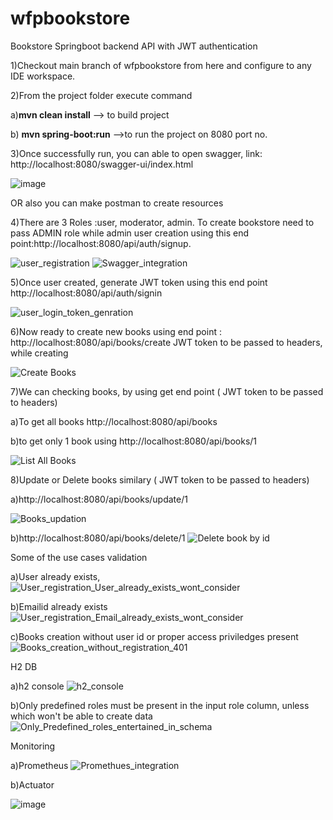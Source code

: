 # wfpbookstore
Bookstore Springboot backend API with JWT authentication

1)Checkout main branch of wfpbookstore from here and configure to any IDE workspace.

2)From the project folder execute command

  a)**mvn clean install**   --> to build project
  
  b) **mvn spring-boot:run** -->to run the project on 8080 port no.
  
3)Once successfully run, you can able to open  swagger, link: http://localhost:8080/swagger-ui/index.html

![image](https://github.com/user-attachments/assets/58d258c6-8f5f-4555-997b-f60cca4c1b1c)


OR
also  you can make postman to create resources

4)There are 3 Roles :user, moderator, admin. To create bookstore need to pass ADMIN role while admin user creation using this end point:http://localhost:8080/api/auth/signup.

  ![user_registration](https://github.com/user-attachments/assets/d0dcdd2a-22ee-4776-8659-4f9ae321dae6)
  ![Swagger_integration](https://github.com/user-attachments/assets/3c9f25bc-2120-43e5-9a7b-94fe104a8280)


5)Once user created, generate JWT token using this end point http://localhost:8080/api/auth/signin

![user_login_token_genration](https://github.com/user-attachments/assets/e884e4a5-b631-41f1-85eb-6161483b991b)

6)Now ready to create new books using end point : http://localhost:8080/api/books/create  JWT token to be passed to headers, while creating

![Create Books](https://github.com/user-attachments/assets/05cbe2d6-e56c-4b96-946a-7cce02bbea18)

7)We can checking books, by using get end point ( JWT token to be passed to headers)

a)To get all books http://localhost:8080/api/books

b)to get only 1 book using http://localhost:8080/api/books/1

![List All Books](https://github.com/user-attachments/assets/265765d3-e62b-4772-aee3-86b23134375b)

8)Update or Delete books similary ( JWT token to be passed to headers)

a)http://localhost:8080/api/books/update/1

![Books_updation](https://github.com/user-attachments/assets/da5780df-f4fd-4302-b458-33fa4167b262)

b)http://localhost:8080/api/books/delete/1
![Delete book by id](https://github.com/user-attachments/assets/c3a43901-6e4b-478d-bbb1-d2a36c21dfee)


Some of the use cases validation

a)User already exists, 
![User_registration_User_already_exists_wont_consider](https://github.com/user-attachments/assets/59a23e1b-4fef-4b4f-bab0-a2289048998a)

b)Emailid already exists
![User_registration_Email_already_exists_wont_consider](https://github.com/user-attachments/assets/aff0e41f-5495-46dc-9726-bfaa39f51de9)

c)Books creation without user id or proper access priviledges present 
![Books_creation_without_registration_401](https://github.com/user-attachments/assets/46a37242-612c-4324-b311-98f570529b12)

H2 DB

a)h2 console 
![h2_console](https://github.com/user-attachments/assets/1500cb31-67b4-4401-82a8-273792a4c8bb)

b)Only predefined roles must be present in the input role column, unless which won't be able to create data
![Only_Predefined_roles_entertained_in_schema](https://github.com/user-attachments/assets/c56521c8-c9f7-4b2f-9c77-81d2e54409a1)

Monitoring

a)Prometheus
![Promethues_integration](https://github.com/user-attachments/assets/2e38cd08-2d85-45ce-a813-9cebcd197530)

b)Actuator


![image](https://github.com/user-attachments/assets/683dd0f5-731a-427c-898f-6122ce47eb3c)









